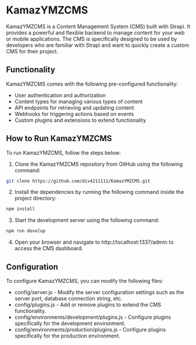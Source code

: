 # KamazYMZCMS
KamazYMZCMS is a Content Management System (CMS) built with Strapi. It provides a powerful and flexible backend to manage content for your web or mobile applications. The CMS is specifically designed to be used by developers who are familiar with Strapi and want to quickly create a custom CMS for their project.

## Functionality
KamazYMZCMS comes with the following pre-configured functionality:

* User authentication and authorization
* Content types for managing various types of content
* API endpoints for retrieving and updating content
* Webhooks for triggering actions based on events
* Custom plugins and extensions to extend functionality

## How to Run KamazYMZCMS
To run KamazYMZCMS, follow the steps below:

1. Clone the KamazYMZCMS repository from GitHub using the following command:

```bash
git clone https://github.com/div4211111/KamazYMZCMS.git
```

2. Install the dependencies by running the following command inside the project directory:

```bash
npm install
```

3. Start the development server using the following command:

```bash
npm run develop
```

4. Open your browser and navigate to http://localhost:1337/admin to access the CMS dashboard.

## Configuration
To configure KamazYMZCMS, you can modify the following files:



* config/server.js - Modify the server configuration settings such as the server port, database connection string, etc.
* config/plugins.js - Add or remove plugins to extend the CMS functionality.
* config/environments/development/plugins.js - Configure plugins specifically for the development environment.
* config/environments/production/plugins.js - Configure plugins specifically for the production environment.
